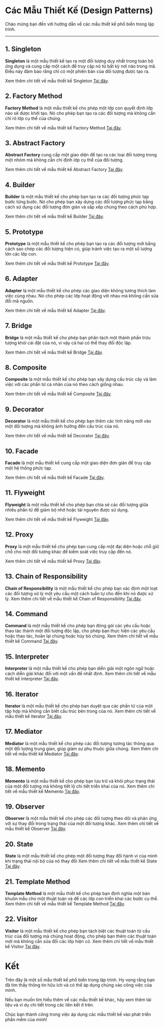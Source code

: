 # Các Mẫu Thiết Kế (Design Patterns)
 
Chào mừng bạn đến với hướng dẫn về các mẫu thiết kế phổ biến trong lập trình.

--- 
## 1. Singleton

**Singleton** là một mẫu thiết kế tạo ra một đối tượng duy nhất trong toàn bộ ứng dụng và cung cấp một cách để truy cập nó từ bất kỳ nơi nào trong mã. Điều này đảm bảo rằng chỉ có một phiên bản của đối tượng được tạo ra.

Xem thêm chi tiết về mẫu thiết kế Singleton [Tại đây](./singleton/).


## 2. Factory Method

**Factory Method** là một mẫu thiết kế cho phép một lớp con quyết định lớp nào sẽ được khởi tạo. Nó cho phép bạn tạo ra các đối tượng mà không cần chỉ rõ lớp cụ thể của chúng.

Xem thêm chi tiết về mẫu thiết kế Factory Method [Tại đây](./FactoryMethod/).

## 3. Abstract Factory

**Abstract Factory** cung cấp một giao diện để tạo ra các loại đối tượng trong một nhóm mà không cần chỉ định lớp cụ thể của đối tượng.

Xem thêm chi tiết về mẫu thiết kế Abstract Factory [Tại đây](./AbstractFactory/).

## 4. Builder

**Builder** là một mẫu thiết kế cho phép bạn tạo ra các đối tượng phức tạp bước từng bước. Nó cho phép bạn xây dựng các đối tượng phức tạp bằng cách sử dụng các đối tượng đơn giản và sắp xếp chúng theo cách phù hợp.

Xem thêm chi tiết về mẫu thiết kế Builder [Tại đây](./Builder/).

## 5. Prototype

**Prototype** là một mẫu thiết kế cho phép bạn tạo ra các đối tượng mới bằng cách sao chép các đối tượng hiện có, giúp tránh việc tạo ra một số lượng lớn các lớp con.

Xem thêm chi tiết về mẫu thiết kế Prototype [Tại đây](./Prototype/).

## 6. Adapter

**Adapter** là một mẫu thiết kế cho phép các giao diện không tương thích làm việc cùng nhau. Nó cho phép các lớp hoạt động với nhau mà không cần sửa đổi mã nguồn.

Xem thêm chi tiết về mẫu thiết kế Adapter [Tại đây](./Adapter/).

## 7. Bridge

**Bridge** là một mẫu thiết kế cho phép bạn phân tách một thành phần trừu tượng khỏi cài đặt của nó, vì vậy cả hai có thể thay đổi độc lập.

Xem thêm chi tiết về mẫu thiết kế Bridge [Tại đây](./Bridge/).

## 8. Composite

**Composite** là một mẫu thiết kế cho phép bạn xây dựng cấu trúc cây và làm việc với các phần tử cá nhân của nó theo cách giống nhau.

Xem thêm chi tiết về mẫu thiết kế Composite [Tại đây](./Composite/).

## 9. Decorator

**Decorator** là một mẫu thiết kế cho phép bạn thêm các tính năng mới vào một đối tượng mà không ảnh hưởng đến cấu trúc của nó.

Xem thêm chi tiết về mẫu thiết kế Decorator [Tại đây](./Decorator/).

## 10. Facade

**Facade** là một mẫu thiết kế cung cấp một giao diện đơn giản để truy cập một hệ thống phức tạp.

Xem thêm chi tiết về mẫu thiết kế Facade [Tại đây](./Facade/).

## 11. Flyweight

**Flyweight** là một mẫu thiết kế cho phép bạn chia sẻ các đối tượng giữa nhiều phần tử để giảm bộ nhớ hoặc tài nguyên được sử dụng.

Xem thêm chi tiết về mẫu thiết kế Flyweight [Tại đây](./Flyweight/).

## 12. Proxy

**Proxy** là một mẫu thiết kế cho phép bạn cung cấp một đại diện hoặc chỗ giữ chỗ cho một đối tượng khác để kiểm soát việc truy cập đến nó.

Xem thêm chi tiết về mẫu thiết kế Proxy [Tại đây](./Proxy/).

## 13. Chain of Responsibility

**Chain of Responsibility** là một mẫu thiết kế cho phép bạn xác định một loạt các đối tượng xử lý một yêu cầu một cách tuần tự cho đến khi nó được xử lý.
Xem thêm chi tiết về mẫu thiết kế Chain of Responsibility [Tại đây](./ChainOfResponsibility/).

## 14. Command

**Command** là một mẫu thiết kế cho phép bạn đóng gói các yêu cầu hoặc thao tác thành một đối tượng độc lập, cho phép bạn thực hiện các yêu cầu hoặc thao tác, hoãn lại chúng hoặc hủy bỏ chúng.
Xem thêm chi tiết về mẫu thiết kế Command [Tại đây](./Command/).

## 15. Interpreter

**Interpreter** là một mẫu thiết kế cho phép bạn diễn giải một ngôn ngữ hoặc cách diễn giải khác đối với một vấn đề nhất định.
Xem thêm chi tiết về mẫu thiết kế Interpreter [Tại đây](./Interpreter/).

## 16. Iterator

**Iterator** là một mẫu thiết kế cho phép bạn duyệt qua các phần tử của một tập hợp mà không cần biết cấu trúc bên trong của nó.
Xem thêm chi tiết về mẫu thiết kế Iterator [Tại đây](./Iterator/).

## 17. Mediator

**Mediator** là một mẫu thiết kế cho phép các đối tượng tương tác thông qua một đối tượng trung gian, giúp giảm sự phụ thuộc giữa chúng.
Xem thêm chi tiết về mẫu thiết kế Mediator [Tại đây](./Mediator/).

## 18. Memento

**Memento** là một mẫu thiết kế cho phép bạn lưu trữ và khôi phục trạng thái của một đối tượng mà không tiết lộ chi tiết triển khai của nó.
Xem thêm chi tiết về mẫu thiết kế Memento [Tại đây](./Memento/).

## 19. Observer

**Observer** là một mẫu thiết kế cho phép các đối tượng theo dõi và phản ứng với sự thay đổi trong trạng thái của một đối tượng khác.
Xem thêm chi tiết về mẫu thiết kế Observer [Tại đây](./Observer/).

## 20. State

**State** là một mẫu thiết kế cho phép một đối tượng thay đổi hành vi của mình khi trạng thái nội bộ của nó thay đổi
Xem thêm chi tiết về mẫu thiết kế State [Tại đây](./State/).

## 21. Template Method

**Template Method** là một mẫu thiết kế cho phép bạn định nghĩa một bản khuôn mẫu cho một thuật toán và để các lớp con triển khai các bước cụ thể.
Xem thêm chi tiết về mẫu thiết kế Template Method [Tại đây](./TemplateMethod/).

## 22. Visitor

**Visitor** là một mẫu thiết kế cho phép bạn tách biệt các thuật toán từ cấu trúc của đối tượng mà chúng hoạt động, cho phép bạn thêm các thuật toán mới mà không cần sửa đổi các lớp hiện có.
Xem thêm chi tiết về mẫu thiết kế Visitor [Tại đây](./Visitor/).

# Kết
Trên đây là một số mẫu thiết kế phổ biến trong lập trình. Hy vọng rằng bạn đã tìm thấy thông tin hữu ích và có thể áp dụng chúng vào công việc của mình.

Nếu bạn muốn tìm hiểu thêm về các mẫu thiết kế khác, hãy xem thêm tài liệu và ví dụ chi tiết trong các liên kết ở trên.

Chúc bạn thành công trong việc áp dụng các mẫu thiết kế vào phát triển phần mềm của mình!


